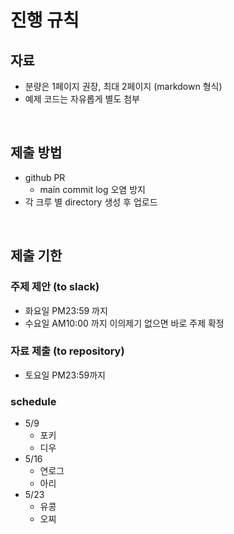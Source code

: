 # 진행 규칙

## 자료
- 분량은 1페이지 권장, 최대 2페이지 (markdown 형식)
- 예제 코드는 자유롭게 별도 첨부

<br/>

## 제출 방법
- github PR
    - main commit log 오염 방지
- 각 크루 별 directory 생성 후 업로드

<br/>

## 제출 기한

### 주제 제안 (to slack)
- 화요일 PM23:59 까지
- 수요일 AM10:00 까지 이의제기 없으면 바로 주제 확정

### 자료 제출 (to repository)
- 토요일 PM23:59까지

### schedule
- 5/9
    - 포키
    - 디우
- 5/16
    - 연로그
    - 아리
- 5/23
    - 유콩
    - 오찌
